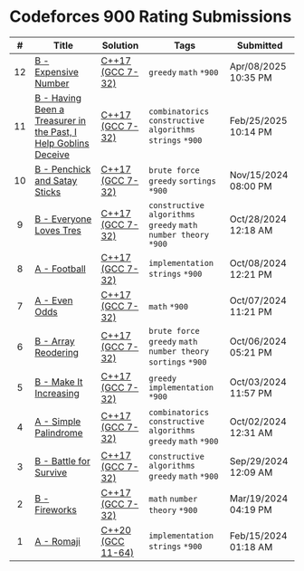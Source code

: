 # Codeforces 900 Rating Submissions

| # | Title | Solution | Tags | Submitted |
|:-:|-------|----------|------|-----------|
| 12 | [B - Expensive Number](https://codeforces.com/contest/2093/problem/B) | [C++17 (GCC 7-32)](https://codeforces.com/contest/2093/submission/314642973) | `greedy` `math` `*900` | Apr/08/2025 10:35 PM |
| 11 | [B - Having Been a Treasurer in the Past, I Help Goblins Deceive](https://codeforces.com/contest/2072/problem/B) | [C++17 (GCC 7-32)](https://codeforces.com/contest/2072/submission/307795587) | `combinatorics` `constructive algorithms` `strings` `*900` | Feb/25/2025 10:14 PM |
| 10 | [B - Penchick and Satay Sticks](https://codeforces.com/contest/2031/problem/B) | [C++17 (GCC 7-32)](https://codeforces.com/contest/2031/submission/291641990) | `brute force` `greedy` `sortings` `*900` | Nov/15/2024 08:00 PM |
| 9 | [B - Everyone Loves Tres](https://codeforces.com/contest/2035/problem/B) | [C++17 (GCC 7-32)](https://codeforces.com/contest/2035/submission/288379666) | `constructive algorithms` `greedy` `math` `number theory` `*900` | Oct/28/2024 12:18 AM |
| 8 | [A - Football](https://codeforces.com/contest/96/problem/A) | [C++17 (GCC 7-32)](https://codeforces.com/contest/96/submission/284873630) | `implementation` `strings` `*900` | Oct/08/2024 12:21 PM |
| 7 | [A - Even Odds](https://codeforces.com/contest/318/problem/A) | [C++17 (GCC 7-32)](https://codeforces.com/contest/318/submission/284821318) | `math` `*900` | Oct/07/2024 11:21 PM |
| 6 | [B - Array Reodering](https://codeforces.com/contest/1535/problem/B) | [C++17 (GCC 7-32)](https://codeforces.com/contest/1535/submission/284629418) | `brute force` `greedy` `math` `number theory` `sortings` `*900` | Oct/06/2024 05:21 PM |
| 5 | [B - Make It Increasing](https://codeforces.com/contest/1675/problem/B) | [C++17 (GCC 7-32)](https://codeforces.com/contest/1675/submission/284215025) | `greedy` `implementation` `*900` | Oct/03/2024 11:57 PM |
| 4 | [A - Simple Palindrome](https://codeforces.com/contest/2005/problem/A) | [C++17 (GCC 7-32)](https://codeforces.com/contest/2005/submission/283944863) | `combinatorics` `constructive algorithms` `greedy` `math` `*900` | Oct/02/2024 12:31 AM |
| 3 | [B - Battle for Survive](https://codeforces.com/contest/2013/problem/B) | [C++17 (GCC 7-32)](https://codeforces.com/contest/2013/submission/283424674) | `constructive algorithms` `greedy` `math` `*900` | Sep/29/2024 12:09 AM |
| 2 | [B - Fireworks](https://codeforces.com/contest/1945/problem/B) | [C++17 (GCC 7-32)](https://codeforces.com/contest/1945/submission/252268407) | `math` `number theory` `*900` | Mar/19/2024 04:19 PM |
| 1 | [A - Romaji](https://codeforces.com/contest/1008/problem/A) | [C++20 (GCC 11-64)](https://codeforces.com/contest/1008/submission/246400077) | `implementation` `strings` `*900` | Feb/15/2024 01:18 AM |